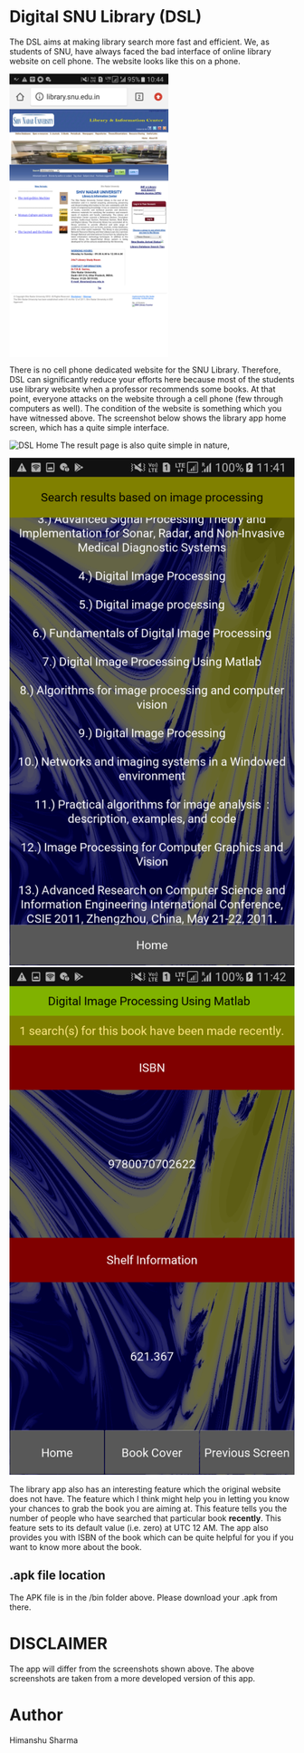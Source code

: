 # Digital SNU Library (DSL)
The DSL aims at making library search more fast and efficient. We, as students of SNU, have always faced the bad interface of online library website on cell phone. The website looks like this on a phone.

<img src="screenshots/snu_on_phone.png" height="500" align="center">

There is no cell phone dedicated website for the SNU Library. Therefore, DSL can significantly reduce your efforts here because most of the students use library website when a professor recommends some books. At that point, everyone attacks on the website through a cell phone (few through computers as well). The condition of the website is something which you have witnessed above. The screenshot below shows the library app home screen, which has a quite simple interface.

![DSL Home](srceenshots/dsl_home.png?style=centerme)
The result page is also quite simple in nature,

![DSL Results](screenshots/dsl_results.png?style=centerme)
![DSL Book Results](screenshots/dsl_book.png?style=centerme)

The library app also has an interesting feature which the original website does not have. The feature which I think might help you in letting you know your chances to grab the book you are aiming at. This feature tells you the number of people who have searched that particular book **recently**. This feature sets to its default value (i.e. zero) at UTC 12 AM. The app also provides you with ISBN of the book which can be quite helpful for you if you want to know more about the book.

## .apk file location
The APK file is in the /bin folder above. Please download your .apk from there.

# DISCLAIMER
The app will differ from the screenshots shown above. The above screenshots are taken from a more developed version of this app.

# Author
Himanshu Sharma
